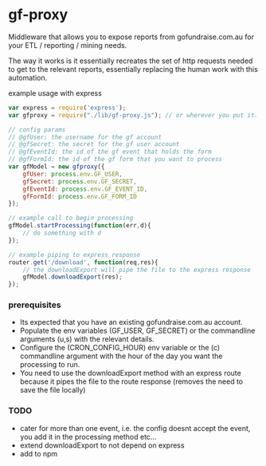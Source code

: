 # gf-proxy
Middleware that allows you to expose reports from gofundraise.com.au for your ETL / reporting / mining needs.

The way it works is it essentially recreates the set of http requests needed to get to the relevant reports, essentially replacing the human work with this automation.

example usage with express

```javascript
var express = require('express');
var gfproxy = require("./lib/gf-proxy.js"); // or wherever you put it.

// config params
// @gfUser: the username for the gf account
// @gfSecret: the secret for the gf user account
// @gfEventId: the id of the gf event that holds the form
// @gfFormId: the id of the gf form that you want to process
var gfModel = new gfproxy({
    gfUser: process.env.GF_USER,
    gfSecret: process.env.GF_SECRET,
    gfEventId: process.env.GF_EVENT_ID,
    gfFormId: process.env.GF_FORM_ID
});

// example call to begin processing
gfModel.startProcessing(function(err,d){
    // do something with d
});

// example piping to express response
router.get('/download', function(req,res){
    // the downloadExport will pipe the file to the express response
    gfModel.downloadExport(res);
});

```

### prerequisites 
- Its expected that you have an existing gofundraise.com.au account. 
- Populate the env variables (GF_USER, GF_SECRET) or the commandline arguments (u,s) with the relevant details.
- Configure the (CRON_CONFIG_HOUR) env variable or the (c) commandline argument with the hour of the day you want the processing to run.
- You need to use the downloadExport method with an express route because it pipes the file to the route response (removes the need to save the file locally)

### TODO
- cater for more than one event, i.e. the config doesnt accept the event, you add it in the processing method etc...
- extend downloadExport to not depend on express
- add to npm
